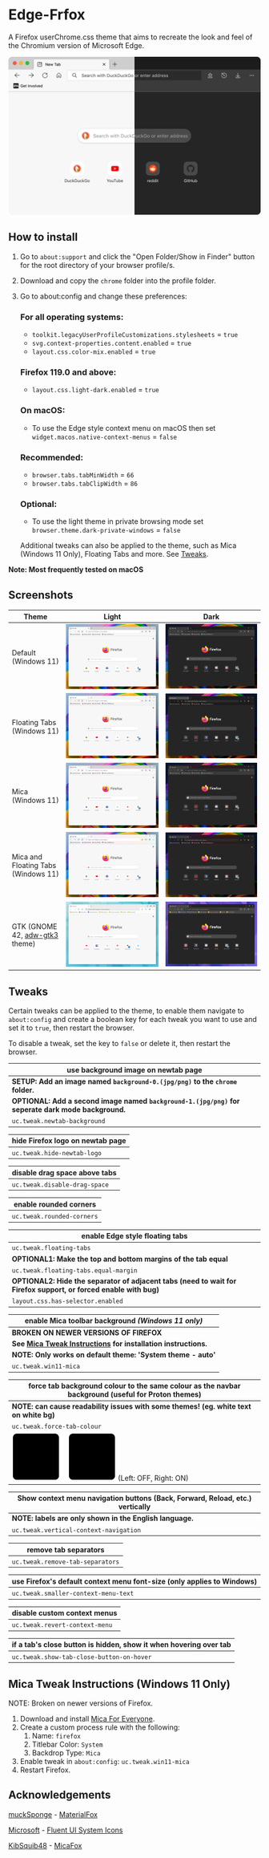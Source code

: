 # Edge-Frfox
A Firefox userChrome.css theme that aims to recreate the look and feel of the Chromium version of Microsoft Edge.

<!-- use <img> element to set a maximum width -->
<img src="screenshots/thumbnail.png" alt="thumbnail screenshot" title="Screenshot taken with macOS Monterey / Firefox Nightly 96.0a1 (2021-11-30)" width="800">

## How to install
1. Go to `about:support` and click the "Open Folder/Show in Finder" button for the root directory of your browser profile/s.
2. Download and copy the `chrome` folder into the profile folder.
3. Go to about:config and change these preferences:

   ### For all operating systems:
   * `toolkit.legacyUserProfileCustomizations.stylesheets` = `true`
   * `svg.context-properties.content.enabled` = `true`
   * `layout.css.color-mix.enabled` = `true`

   ### Firefox 119.0 and above:
   * `layout.css.light-dark.enabled` = `true`

   ### On macOS:
   * To use the Edge style context menu on macOS then set `widget.macos.native-context-menus` = `false`

   ### Recommended:
   * `browser.tabs.tabMinWidth` = `66`
   * `browser.tabs.tabClipWidth` = `86`

   ### Optional:
   * To use the light theme in private browsing mode set `browser.theme.dark-private-windows` = `false`

   Additional tweaks can also be applied to the theme, such as Mica (Windows 11 Only), Floating Tabs and more. See [Tweaks](#tweaks).

**Note: Most frequently tested on macOS**

## Screenshots
| Theme                               | Light                                   | Dark                                   |
| ----------------------------------- | --------------------------------------- | -------------------------------------- |
| Default (Windows 11)                | ![Light][s-l]                           | ![Dark][s-d]                           |
| Floating Tabs (Windows 11)          | ![Light, Floating Tabs][s-lf]           | ![Dark, Floating Tabs][s-df]           |
| Mica (Windows 11)                   | ![Light, Mica][s-lm]                    | ![Dark, Mica][s-dm]                    |
| Mica and Floating Tabs (Windows 11) | ![Light, Mica and Floating Tabs][s-lmf] | ![Dark, Mica and Floating Tabs][s-dmf] |
| GTK (GNOME 42, [adw-gtk3][1] theme) | ![Light, GTK][s-lgtk]                   | ![Dark, GTK][s-dgtk]                   |

## Tweaks
Certain tweaks can be applied to the theme, to enable them navigate to `about:config` and create a boolean key for each tweak you want to use and set it to `true`, then restart the browser.

To disable a tweak, set the key to `false` or delete it, then restart the browser.

| use background image on newtab page                                                                |
| -------------------------------------------------------------------------------------------------- |
| **SETUP: Add an image named `background-0.(jpg/png)` to the `chrome` folder.**                     |
| **OPTIONAL: Add a second image named `background-1.(jpg/png)` for seperate dark mode background.** |
| `uc.tweak.newtab-background`                                                                       |

| hide Firefox logo on newtab page |
| -------------------------------- |
| `uc.tweak.hide-newtab-logo`      |

| disable drag space above tabs |
| ----------------------------- |
| `uc.tweak.disable-drag-space` |

| enable rounded corners     |
| -------------------------- |
| `uc.tweak.rounded-corners` |

| enable Edge style floating tabs                                                                                  |
| ---------------------------------------------------------------------------------------------------------------- |
| `uc.tweak.floating-tabs`                                                                                         |
| **OPTIONAL1: Make the top and bottom margins of the tab equal**                                                  |
| `uc.tweak.floating-tabs.equal-margin`                                                                            |
| **OPTIONAL2: Hide the separator of adjacent tabs (need to wait for Firefox support, or forced enable with bug)** |
| `layout.css.has-selector.enabled`                                                                                |

| enable Mica toolbar background *(Windows 11 only)*                  |
| ------------------------------------------------------------------- |
| **BROKEN ON NEWER VERSIONS OF FIREFOX**                             |
| **See [Mica Tweak Instructions][3] for installation instructions.** |
| **NOTE: Only works on default theme: 'System theme - auto'**        |
| `uc.tweak.win11-mica`                                               |

| force tab background colour to the same colour as the navbar background (useful for Proton themes) |
| -------------------------------------------------------------------------------------------------- |
| **NOTE: can cause readability issues with some themes! (eg. white text on white bg)**              |
| `uc.tweak.force-tab-colour`                                                                        |
| ![force tab colour example](screenshots/force-tab-colour.svg) (Left: OFF, Right: ON)               |

| Show context menu navigation buttons (Back, Forward, Reload, etc.) vertically |
| ----------------------------------------------------------------------------- |
| **NOTE: labels are only shown in the English language.**                      |
| `uc.tweak.vertical-context-navigation`                                        |

| remove tab separators            |
| -------------------------------- |
| `uc.tweak.remove-tab-separators` |

| use Firefox's default context menu font-size (only applies to Windows) |
| ---------------------------------------------------------------------- |
| `uc.tweak.smaller-context-menu-text`                                   |

| disable custom context menus   |
| ------------------------------ |
| `uc.tweak.revert-context-menu` |

| if a tab's close button is hidden, show it when hovering over tab |
| ----------------------------------------------------------------- |
| `uc.tweak.show-tab-close-button-on-hover`                         |

## Mica Tweak Instructions (Windows 11 Only)
NOTE: Broken on newer versions of Firefox.
1. Download and install [Mica For Everyone][2].
2. Create a custom process rule with the following:
   1. Name: `firefox`
   2. Titlebar Color: `System`
   3. Backdrop Type: `Mica`
3. Enable tweak in `about:config`: `uc.tweak.win11-mica`
4. Restart Firefox.

## Acknowledgements
[muckSponge](https://github.com/muckSponge) - [MaterialFox](https://github.com/muckSponge/MaterialFox)

[Microsoft](https://github.com/microsoft) - [Fluent UI System Icons](https://github.com/microsoft/fluentui-system-icons)

[KibSquib48](https://github.com/KibSquib48) - [MicaFox](https://github.com/KibSquib48/MicaFox)

<!-- links -->
[1]: https://github.com/lassekongo83/adw-gtk3
[2]: https://github.com/MicaForEveryone/MicaForEveryone
[3]: #mica-tweak-instructions-windows-11-only

<!-- light mode screenshot links -->
[s-l]: screenshots/light.png
[s-lf]: screenshots/light-floating-tabs.png
[s-lm]: screenshots/light-mica.png
[s-lmf]: screenshots/light-mica-floating-tabs.png
[s-lgtk]: screenshots/gtk-light.png

<!-- dark mode screenshot links -->
[s-d]: screenshots/dark.png
[s-df]: screenshots/dark-floating-tabs.png
[s-dm]: screenshots/dark-mica.png
[s-dmf]: screenshots/dark-mica-floating-tabs.png
[s-dgtk]: screenshots/gtk-dark.png
